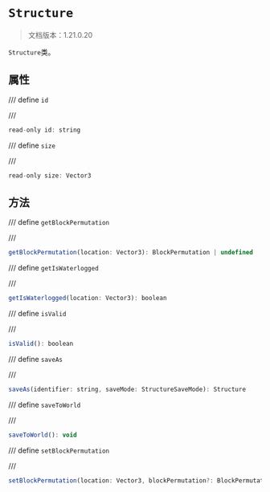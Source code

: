 # `Structure`

> 文档版本：1.21.0.20

`Structure`类。

## 属性

/// define
`id`


///

```js
read-only id: string
```


/// define
`size`


///

```js
read-only size: Vector3
```


## 方法

/// define
`getBlockPermutation`


///

```js
getBlockPermutation(location: Vector3): BlockPermutation | undefined
```


/// define
`getIsWaterlogged`


///

```js
getIsWaterlogged(location: Vector3): boolean
```


/// define
`isValid`


///

```js
isValid(): boolean
```


/// define
`saveAs`


///

```js
saveAs(identifier: string, saveMode: StructureSaveMode): Structure
```


/// define
`saveToWorld`


///

```js
saveToWorld(): void
```


/// define
`setBlockPermutation`


///

```js
setBlockPermutation(location: Vector3, blockPermutation?: BlockPermutation, waterlogged: boolean): void
```

